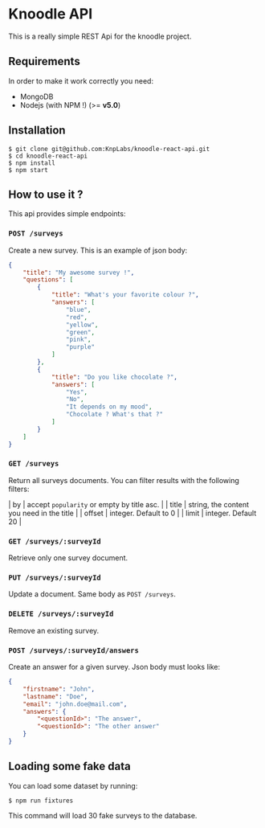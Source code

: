 Knoodle API
===========

This is a really simple REST Api for the knoodle project.

## Requirements

In order to make it work correctly you need:

- MongoDB
- Nodejs (with NPM !) (>= **v5.0**)

## Installation

```
$ git clone git@github.com:KnpLabs/knoodle-react-api.git
$ cd knoodle-react-api
$ npm install
$ npm start
```

## How to use it ?

This api provides simple endpoints:

### `POST /surveys`

Create a new survey. This is an example of json body:

```json
{
    "title": "My awesome survey !",
    "questions": [
        {
            "title": "What's your favorite colour ?",
            "answers": [
                "blue",
                "red",
                "yellow",
                "green",
                "pink",
                "purple"
            ]
        },
        {
            "title": "Do you like chocolate ?",
            "answers": [
                "Yes",
                "No",
                "It depends on my mood",
                "Chocolate ? What's that ?"
            ]
        }
    ]
}
```

### `GET /surveys`

Return all surveys documents. You can filter results with the following
filters:

| by     | accept `popularity` or empty by title asc. |
| title  | string, the content you need in the title  |
| offset | integer. Default to 0                      |
| limit  | integer. Default 20                        |

### `GET /surveys/:surveyId`

Retrieve only one survey document.

### `PUT /surveys/:surveyId`

Update a document. Same body as `POST /surveys`.

### `DELETE /surveys/:surveyId`

Remove an existing survey.

### `POST /surveys/:surveyId/answers`

Create an answer for a given survey. Json body must looks like:

```json
{
    "firstname": "John",
    "lastname": "Doe",
    "email": "john.doe@mail.com",
    "answers": {
        "<questionId>": "The answer",
        "<questionId>": "The other answer"
    }
}
```

## Loading some fake data

You can load some dataset by running:

```
$ npm run fixtures
```

This command will load 30 fake surveys to the database.
